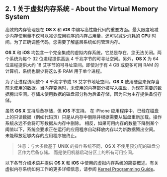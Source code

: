 
## 2. 1 关于虚拟内存系统 - About the Virtual Memory System 
高效的内存管理是在 **OS X** 和 **iOS** 中编写高性能代码的重要方面。最大限度地减少内存使用量不仅可以减少应用程序的内存占用量，还可以减少消耗的 **CPU** 时间。为了正确调整代码，您需要了解底层系统如何管理内存。

**OS X** 和 **iOS** 均包含一个完全集成的虚拟内存系统，它总是存在，您无法关闭。两个系统为每个 32 位进程提供高达 4 千兆字节的可寻址空间。另外，**OS X** 为 64 位进程提供大约 18  艾字节的可寻址空间。即使对于有 4 GB 或更多可用 RAM 的计算机，系统也很少将这么多 RAM 用于单个进程。

为了让进程访问整个 4 千兆字节或 18 艾字节地址空间，**OS X** 使用硬盘来保存当前未使用的数据。当内存变满时，未使用的内存部分被写入磁盘，为现在需要的数据腾出空间。存储未使用数据的磁盘部分称为后备存储，因为它为主存提供备份存储。

虽然 **OS X** 支持后备存储，但 **iOS** 不支持。 在 iPhone 应用程序中，已经在磁盘上的只读数据（例如代码页）只是从内存中删除并根据需要从磁盘重新加载。操作系统永远不会将可写数据从内存中删除。 相反，如果可用内存的数量下降到某个阈值以下，系统会要求正在运行的应用程序自动释放内存以为新数据腾出空间。 未能释放足够内存的应用程序被终止。

> 注意：与大多数基于 **UNIX** 的操作系统不同，**OS X** 不使用预分配的磁盘分区作为后备存储。 而是使用机器启动分区上的所有可用空间。

以下各节介绍术语并提供 **OS X** 和 **iOS** 中使用的虚拟内存系统的简要概述。有关虚拟内存系统如何工作的更多详细信息，请参阅 [Kernel Programming Guide](https://developer.apple.com/library/content/documentation/Darwin/Conceptual/KernelProgramming/About/About.html#//apple_ref/doc/uid/TP30000905)。
